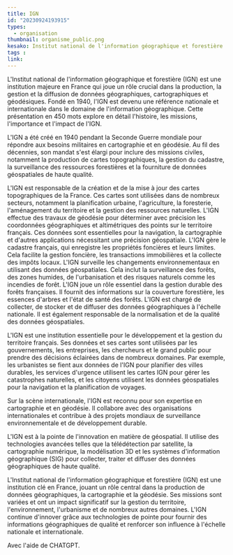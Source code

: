 ```yaml
---
title: IGN
id: "20230924193915"
types:
  - organisation
thumbnail: organisme_public.png
kesako: Institut national de l'information géographique et forestière
tags :
link:
---
```


L'Institut national de l'information géographique et forestière (IGN) est une institution majeure en France qui joue un rôle crucial dans la production, la gestion et la diffusion de données géographiques, cartographiques et géodésiques. Fondé en 1940, l'IGN est devenu une référence nationale et internationale dans le domaine de l'information géographique. Cette présentation en 450 mots explore en détail l'histoire, les missions, l'importance et l'impact de l'IGN.

L'IGN a été créé en 1940 pendant la Seconde Guerre mondiale pour répondre aux besoins militaires en cartographie et en géodésie. Au fil des décennies, son mandat s'est élargi pour inclure des missions civiles, notamment la production de cartes topographiques, la gestion du cadastre, la surveillance des ressources forestières et la fourniture de données géospatiales de haute qualité.

 L'IGN est responsable de la création et de la mise à jour des cartes topographiques de la France. Ces cartes sont utilisées dans de nombreux secteurs, notamment la planification urbaine, l'agriculture, la foresterie, l'aménagement du territoire et la gestion des ressources naturelles.
L'IGN effectue des travaux de géodésie pour déterminer avec précision les coordonnées géographiques et altimétriques des points sur le territoire français. Ces données sont essentielles pour la navigation, la cartographie et d'autres applications nécessitant une précision géospatiale.
L'IGN gère le cadastre français, qui enregistre les propriétés foncières et leurs limites. Cela facilite la gestion foncière, les transactions immobilières et la collecte des impôts locaux.
L'IGN surveille les changements environnementaux en utilisant des données géospatiales. Cela inclut la surveillance des forêts, des zones humides, de l'urbanisation et des risques naturels comme les incendies de forêt.
L'IGN joue un rôle essentiel dans la gestion durable des forêts françaises. Il fournit des informations sur la couverture forestière, les essences d'arbres et l'état de santé des forêts.
L'IGN est chargé de collecter, de stocker et de diffuser des données géographiques à l'échelle nationale. Il est également responsable de la normalisation et de la qualité des données géospatiales.

L'IGN est une institution essentielle pour le développement et la gestion du territoire français. Ses données et ses cartes sont utilisées par les gouvernements, les entreprises, les chercheurs et le grand public pour prendre des décisions éclairées dans de nombreux domaines. Par exemple, les urbanistes se fient aux données de l'IGN pour planifier des villes durables, les services d'urgence utilisent les cartes IGN pour gérer les catastrophes naturelles, et les citoyens utilisent les données géospatiales pour la navigation et la planification de voyages.

Sur la scène internationale, l'IGN est reconnu pour son expertise en cartographie et en géodésie. Il collabore avec des organisations internationales et contribue à des projets mondiaux de surveillance environnementale et de développement durable.

L'IGN est à la pointe de l'innovation en matière de géospatial. Il utilise des technologies avancées telles que la télédétection par satellite, la cartographie numérique, la modélisation 3D et les systèmes d'information géographique (SIG) pour collecter, traiter et diffuser des données géographiques de haute qualité.

L'Institut national de l'information géographique et forestière (IGN) est une institution clé en France, jouant un rôle central dans la production de données géographiques, la cartographie et la géodésie. Ses missions sont variées et ont un impact significatif sur la gestion du territoire, l'environnement, l'urbanisme et de nombreux autres domaines. L'IGN continue d'innover grâce aux technologies de pointe pour fournir des informations géographiques de qualité et renforcer son influence à l'échelle nationale et internationale.

Avec l'aide de CHATGPT.